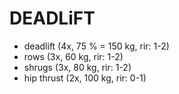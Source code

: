 # DEADLiFT
* deadlift (4x, 75 % = 150 kg, rir: 1-2)
* rows (3x, 60 kg, rir: 1-2)
* shrugs (3x, 80 kg, rir: 1-2)
* hip thrust (2x, 100 kg, rir: 0-1)
